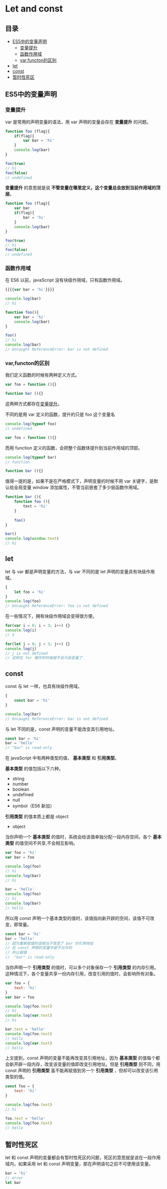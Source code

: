 # Let and const
## 目录
- [ES5中的变量声明](#ES5中的变量声明)
    - [变量提升](#变量提升)
    - [函数作用域](#函数作用域)
    - [var,functon的区别](#var,functon的区别)
- [let](#let)
- [const](#const)
- [暂时性死区](#暂时性死区)

## ES5中的变量声明
### 变量提升
var 是常用的声明变量的语法，用 var 声明的变量会存在 **变量提升** 的问题。
``` javaScript
function foo (flag){
    if(flag){
        var bar = 'hi'
    }
    console.log(bar)
}

foo(true)
// hi
foo(false)
// undefined
```
**变量提升** 的意思就是说 **不管变量在哪里定义，这个变量总会放到当前作用域的顶层**。
``` javaScript
function foo (flag){
    var bar
    if(flag){
        bar = 'hi'
    }
    console.log(bar)
}

foo(true)
// hi
foo(false)
// undefined
```
### 函数作用域
在 ES6 以前，javaScript 没有块级作用域，只有函数作用域。
``` javaScript
{{{{var bar = 'hi'}}}}

console.log(bar)
// hi
```
``` javaScript
function foo(){
    var bar = 'hi'
    console.log(bar)
}

foo()
// hi
console.log(bar)
// Uncaught ReferenceError: bar is not defined
```
### var,functon的区别
我们定义函数的时候有两种定义方式。
``` javaScript
var foo = function (){}

function bar (){}
```
这两种方式都存在[变量提升](#变量提升)。

不同的是用 var 定义的函数，提升的只是 foo 这个变量名
``` javaScript
console.log(typeof foo)
// undefined

var foo = function (){}
```
而用 function 定义的函数，会把整个函数体提升到当前作用域的顶部。
``` javaScript
console.log(typeof bar)
// function

function bar (){}
```
值得一提的是，如果不是在严格模式下，声明变量的时候不用 var 关键字，是默认给全局变量 window 添加属性，不管当前嵌套了多少层函数作用域。
``` javaScript
function bar (){
    function foo (){
        text = 'hi'
    }
    
    foo()
}

bar()
console.log(window.text)
// hi
```
## let
let 与 var 都是声明变量的方法，与 var 不同的是 let 声明的变量具有块级作用域。
``` javaScript
{
    let foo = 'hi'
}
console.log(foo)
// Uncaught ReferenceError: foo is not defined
```
在一些情况下，拥有块级作用域会变得很方便。
``` javaScript
for(var i = 0; i < 3; i++) {}
console.log(i)
// 3

for(let j = 0; j < 3; j++) {}
console.log(j)
// j is not defined
// 这样在 for 循环的时候就不会污染变量了
```
## const
const 与 let 一样，也具有块级作用域。
``` javaScript
{
    const bar = 'hi'
}

console.log(bar)
// Uncaught ReferenceError: bar is not defined
```
与 let 不同的是，const 声明的变量不能改变其引用地址。
``` javaScript
const bar = 'hi'
bar = 'hello'
// "bar" is read-only
```
在 javaScript 中有两种类型的值， **基本类型** 和 **引用类型**。

**基本类型** 的值包括以下六种。
- string
- number
- boolean
- undefined
- null
- symbol（ES6 新加）

**引用类型** 的值本质上都是 object
- object

当你声明一个 **基本类型** 的值时，系统会给该值单独分配一段内存空间，各个 **基本类型** 的值空间不共享,不会相互影响。
``` javaScript
var foo = 'hi'
var bar = foo

console.log(foo)
// hi
console.log(bar)
// hi

bar = 'hello'
console.log(foo)
// hi
console.log(bar)
// hello
```
所以用 const 声明一个基本类型的值时，该值指向新开辟的空间，该值不可改变，即常量。
``` javaScript
const bar = 'hi'
bar = 'hello'
// 因为重新赋值的话相当于改变了 bar 的引用地址
// 在 const 声明的变量中是不允许的
// 所以报错
//  "bar" is read-only
```
当你声明一个 **引用类型** 的值时，可以多个对象保存一个 **引用类型** 的内存引用。这种情况下，各个变量共享一份内存引用，改变引用的值时，会影响所有对象。
``` javaScript
var foo = {
    text: 'hi'
}
var bar = foo

console.log(foo.text)
// hi
console.log(var.text)
// hi

bar.text = 'hello'
console.log(foo.text)
// hello
console.log(var.text)
// hello
```
上文提到，const 声明的变量不能再改变其引用地址，因为 **基本类型** 的值每个都会新开辟一段内存，改变该变量的值即改变引用地址。但是 **引用类型** 则不同，用 const 声明的 **引用类型** 虽不能再赋值到另一个 **引用类型** ，但却可以改变该引用类型的值。
``` javaScript
const foo = {
    text: 'hi'
}

console.log(foo.text)
// hi

foo.text = 'hello'
console.log(foo.text)
// hello
```
## 暂时性死区
let 和 const 声明的变量都会有暂时性死区的问题，死区的意思就是说在一段作用域内，如果采用 let 和 const 声明变量，那在声明语句之前不可使用该变量。
``` javaScript
bar = 'hi'
// error
let bar
```
